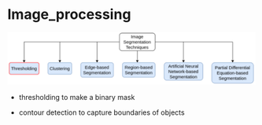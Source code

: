 # Image_processing

<img src = './image/image_seg_types.png'>

- thresholding to make a binary mask

- contour detection to capture boundaries of objects 